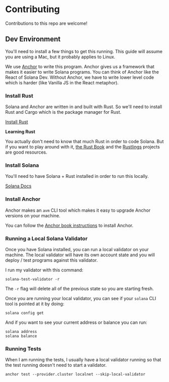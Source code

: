 # Contributing

Contributions to this repo are welcome!

## Dev Environment

You'll need to install a few things to get this running. This guide will assume you are using a Mac, but it probably applies to Linux. 

We use [Anchor](https://github.com/project-serum/anchor) to write this program. Anchor gives us a framework that makes it easier to write Solana programs. You can think of Anchor like the React of Solana Dev. Without Anchor, we have to write lower level code which is harder (like Vanilla JS in the React metaphor).

### Install Rust

Solana and Anchor are written in and built with Rust. So we'll need to install Rust and Cargo which is the package manager for Rust. 

[Install Rust](https://www.rust-lang.org/tools/install)

**Learning Rust**

You actually don't need to know that much Rust in order to code Solana. But if you want to play around with it, [the Rust Book](https://doc.rust-lang.org/book/) and the [Rustlings](https://github.com/rust-lang/rustlings) projects are good resources.

### Install Solana

You'll need to have Solana + Rust installed in order to run this locally.

[Solana Docs](https://docs.solana.com/cli/install-solana-cli-tools)

### Install Anchor 

Anchor makes an `avm` CLI tool which makes it easy to upgrade Anchor versions on your machine. 

You can follow the [Anchor book instructions](https://book.anchor-lang.com/getting_started/installation.html) to install Anchor.

### Running a Local Solana Validator

Once you have Solana installed, you can run a local validator on your machine. The local validator will have its own account state and you will deploy / test programs against this validator.

I run my validator with this command:

```shell
solana-test-validator -r
```

The `-r` flag will delete all of the previous state so you are starting fresh. 

Once you are running your local validator, you can see if your `solana` CLI tool is pointed at it by doing:

```shell
solana config get
```

And if you want to see your current address or balance you can run:

```shell
solana address
solana balance
```

### Running Tests

When I am running the tests, I usually have a local validator running so that the test running doesn't need to start a validator.

```shell
anchor test --provider.cluster localnet --skip-local-validator
```
